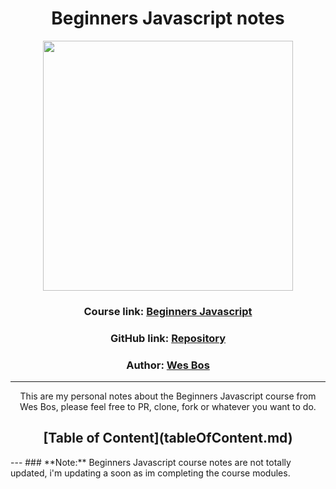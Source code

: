 <h1 align = "center">Beginners Javascript notes</h1> 

<p align="center">
  <img src="https://res.cloudinary.com/wesbos/image/upload/v1574876851/BJS/BJS-Social-Share.png" width = 400px>
</p>

### <center>Course link: [Beginners Javascript](beginnersjavascript.com)</center>
### <center>GitHub link: [Repository](https://github.com/wesbos/beginner-javascript)</center>
### <center>Author: [Wes Bos](wesbos.com)</center>
---

<p align = center>
  This are my personal notes about the Beginners Javascript   course from Wes Bos, please feel free to PR, clone, fork or  whatever you want to do.
</p>

<h2 align = center>[Table of Content](tableOfContent.md)</h2>
---
### **Note:** 
Beginners Javascript course notes are not totally updated, i'm updating a soon as im completing the course modules.